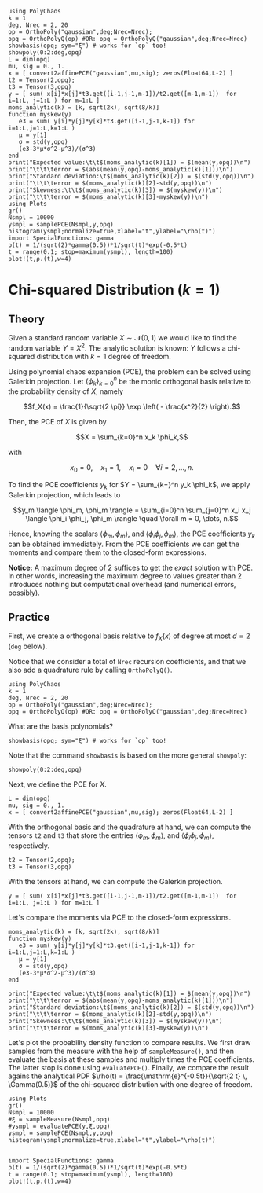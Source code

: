 ```@setup mysetup
using PolyChaos
k = 1
deg, Nrec = 2, 20
op = OrthoPoly("gaussian",deg;Nrec=Nrec);
opq = OrthoPolyQ(op) #OR: opq = OrthoPolyQ("gaussian",deg;Nrec=Nrec)
showbasis(opq; sym="ξ") # works for `op` too!
showpoly(0:2:deg,opq)
L = dim(opq)
mu, sig = 0., 1.
x = [ convert2affinePCE("gaussian",mu,sig); zeros(Float64,L-2) ]
t2 = Tensor(2,opq);
t3 = Tensor(3,opq)
y = [ sum( x[i]*x[j]*t3.get([i-1,j-1,m-1])/t2.get([m-1,m-1])  for i=1:L, j=1:L ) for m=1:L ]
moms_analytic(k) = [k, sqrt(2k), sqrt(8/k)]
function myskew(y)
   e3 = sum( y[i]*y[j]*y[k]*t3.get([i-1,j-1,k-1]) for i=1:L,j=1:L,k=1:L )
   μ = y[1]
   σ = std(y,opq)
   (e3-3*μ*σ^2-μ^3)/(σ^3)
end
print("Expected value:\t\t$(moms_analytic(k)[1]) = $(mean(y,opq))\n")
print("\t\t\terror = $(abs(mean(y,opq)-moms_analytic(k)[1]))\n")
print("Standard deviation:\t$(moms_analytic(k)[2]) = $(std(y,opq))\n")
print("\t\t\terror = $(moms_analytic(k)[2]-std(y,opq))\n")
print("Skewness:\t\t$(moms_analytic(k)[3]) = $(myskew(y))\n")
print("\t\t\terror = $(moms_analytic(k)[3]-myskew(y))\n")
using Plots
gr()
Nsmpl = 10000
ysmpl = samplePCE(Nsmpl,y,opq)
histogram(ysmpl;normalize=true,xlabel="t",ylabel="\rho(t)")
import SpecialFunctions: gamma
ρ(t) = 1/(sqrt(2)*gamma(0.5))*1/sqrt(t)*exp(-0.5*t)
t = range(0.1; stop=maximum(ysmpl), length=100)
plot!(t,ρ.(t),w=4)
```

# Chi-squared Distribution ($k=1$)


## Theory
Given a standard random variable $X \sim \mathcal{N}(0,1)$ we would like to find the random variable $Y = X^2$.
The analytic solution is known: $Y$ follows a chi-squared distribution with $k=1$ degree of freedom.

Using polynomial chaos expansion (PCE), the problem can be solved using Galerkin projection.
Let $\{\phi_k \}_{k=0}^{n}$ be the monic orthogonal basis relative to the probability density of $X$, namely
```math
f_X(x) = \frac{1}{\sqrt{2 \pi}} \exp \left( - \frac{x^2}{2} \right).
```
Then, the PCE of $X$ is given by
```math
X = \sum_{k=0}^n x_k \phi_k,
```
with
```math
x_0 = 0, \quad x_1 = 1, \quad x_i = 0 \quad \forall i =2,\dots,n.
```
To find the PCE coefficients $y_k$ for $Y = \sum_{k=}^n y_k \phi_k$, we apply Galerkin projection, which leads to
```math
y_m \langle \phi_m, \phi_m \rangle = \sum_{i=0}^n \sum_{j=0}^n x_i x_j \langle \phi_i \phi_j, \phi_m \rangle \quad \forall m = 0, \dots, n.
```
Hence, knowing the scalars $\langle \phi_m, \phi_m \rangle$, and $\langle \phi_i \phi_j, \phi_m \rangle$, the PCE coefficients $y_k$ can be obtained immediately.
From the PCE coefficients we can get the moments and compare them to the closed-form expressions.

__Notice:__ A maximum degree of 2 suffices to get the *exact* solution with PCE.
In other words, increasing the maximum degree to values greater than 2 introduces nothing but computational overhead (and numerical errors, possibly).


## Practice
First, we create a orthogonal basis relative to $f_X(x)$ of degree at most $d=2$ (`deg` below).

Notice that we consider a total of `Nrec` recursion coefficients, and that we also add a quadrature rule by calling `OrthoPolyQ()`.


```@example mysetup
using PolyChaos
k = 1
deg, Nrec = 2, 20
op = OrthoPoly("gaussian",deg;Nrec=Nrec);
opq = OrthoPolyQ(op) #OR: opq = OrthoPolyQ("gaussian",deg;Nrec=Nrec)
```

What are the basis polynomials?


```@example mysetup
showbasis(opq; sym="ξ") # works for `op` too!
```

Note that the command `showbasis` is based on the more general `showpoly`:


```@example mysetup
showpoly(0:2:deg,opq)
```

Next, we define the PCE for $X$.


```@example mysetup
L = dim(opq)
mu, sig = 0., 1.
x = [ convert2affinePCE("gaussian",mu,sig); zeros(Float64,L-2) ]
```

With the orthogonal basis and the quadrature at hand, we can compute the tensors `t2` and `t3` that store the entries $\langle \phi_m, \phi_m \rangle$, and $\langle \phi_i \phi_j, \phi_m \rangle$, respectively.


```@example mysetup
t2 = Tensor(2,opq);
t3 = Tensor(3,opq)
```

With the tensors at hand, we can compute the Galerkin projection.


```@example mysetup
y = [ sum( x[i]*x[j]*t3.get([i-1,j-1,m-1])/t2.get([m-1,m-1])  for i=1:L, j=1:L ) for m=1:L ]
```

Let's compare the moments via PCE to the closed-form expressions.


```@example mysetup
moms_analytic(k) = [k, sqrt(2k), sqrt(8/k)]
function myskew(y)
   e3 = sum( y[i]*y[j]*y[k]*t3.get([i-1,j-1,k-1]) for i=1:L,j=1:L,k=1:L )
   μ = y[1]
   σ = std(y,opq)
   (e3-3*μ*σ^2-μ^3)/(σ^3)
end

print("Expected value:\t\t$(moms_analytic(k)[1]) = $(mean(y,opq))\n")
print("\t\t\terror = $(abs(mean(y,opq)-moms_analytic(k)[1]))\n")
print("Standard deviation:\t$(moms_analytic(k)[2]) = $(std(y,opq))\n")
print("\t\t\terror = $(moms_analytic(k)[2]-std(y,opq))\n")
print("Skewness:\t\t$(moms_analytic(k)[3]) = $(myskew(y))\n")
print("\t\t\terror = $(moms_analytic(k)[3]-myskew(y))\n")

```

Let's plot the probability density function to compare results.
We first draw samples from the measure with the help of `sampleMeasure()`, and then evaluate the basis at these samples and multiply times the PCE coefficients.
The latter stop is done using `evaluatePCE()`.
Finally, we compare the result agains the analytical PDF $\rho(t) = \frac{\mathrm{e}^{-0.5t}}{\sqrt{2 t} \, \Gamma(0.5)}$ of the chi-squared distribution with one degree of freedom.


```@example mysetup
using Plots
gr()
Nsmpl = 10000
#ξ = sampleMeasure(Nsmpl,opq)
#ysmpl = evaluatePCE(y,ξ,opq)
ysmpl = samplePCE(Nsmpl,y,opq)
histogram(ysmpl;normalize=true,xlabel="t",ylabel="\rho(t)")


import SpecialFunctions: gamma
ρ(t) = 1/(sqrt(2)*gamma(0.5))*1/sqrt(t)*exp(-0.5*t)
t = range(0.1; stop=maximum(ysmpl), length=100)
plot!(t,ρ.(t),w=4)
```
